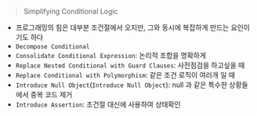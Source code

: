 > Simplifying Conditional Logic

- 프로그래밍의 힘은 대부분 조건절에서 오지만, 그와 동시에 복잡하게 만드는 요인이기도 하다
- `Decompose Conditional`
- `Consolidate Conditional Expression`: 논리적 조합을 명확하게
- `Replace Nested Conditional with Guard Clauses`: 사전점검을 하고싶을 때
- `Replace Conditional with Polymorphism`: 같은 조건 로직이 여러개 일 때
- `Introduce Null Object`(`Introduce Null Object`): null 과 같은 특수한 상황들에서 중복 코드 제거
- `Introduce Assertion`: 조건절 대신에 사용하여 상태확인
